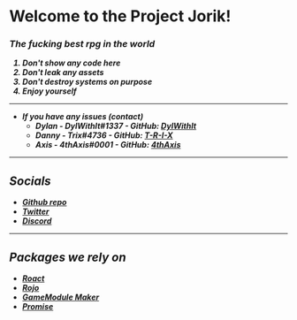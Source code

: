 # <b>Welcome to the Project Jorik!
### <i>The fucking best rpg in the world

1. Don't show any code here
2. Don't leak any assets
3. Don't destroy systems on purpose
4. Enjoy yourself
---
- If you have any issues (contact)
    - Dylan - DylWithIt#1337 - GitHub: [DylWithIt](https://github.com/DylWithlt)
    - Danny - Trix#4736 - GitHub: [T-R-I-X](https://github.com/T-R-I-X)
    - Axis - 4thAxis#0001 - GitHub: [4thAxis](https://github.com/4thAxiz)

---
## <b>Socials
 - [Github repo]()
 - [Twitter]()
 - [Discord]()
---
## Packages we rely on
- [Roact](https://roblox.github.io/roact/)
- [Rojo](https://rojo.space/)
- [GameModule Maker](#)
- [Promise](https://eryn.io/roblox-lua-promise/)